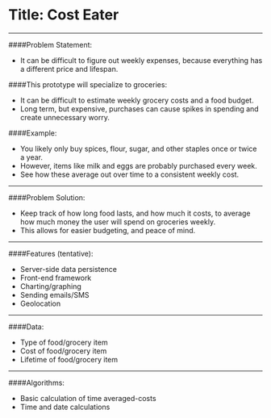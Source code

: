 Title: Cost Eater
=================
-----------------

####Problem Statement:
  * It can be difficult to figure out weekly expenses, because everything
    has a different price and lifespan.

####This prototype will specialize to groceries:
  * It can be difficult to estimate weekly grocery costs and a food budget.
  * Long term, but expensive, purchases can cause spikes in spending
    and create unnecessary worry.

####Example:
  * You likely only buy spices, flour, sugar, and other staples once
    or twice a year.
  * However, items like milk and eggs are probably purchased every week.
  * See how these average out over time to a consistent weekly cost.

--------------------------------------------------------------------

####Problem Solution:
  * Keep track of how long food lasts, and how much it costs, to 
    average how much money the user will spend on groceries weekly.
  * This allows for easier budgeting, and peace of mind.

--------------------------------------------------------------------

####Features (tentative):
  * Server-side data persistence
  * Front-end framework
  * Charting/graphing
  * Sending emails/SMS
  * Geolocation

--------------------------------------------------------------------

####Data:
  * Type of food/grocery item
  * Cost of food/grocery item
  * Lifetime of food/grocery item

--------------------------------------------------------------------

####Algorithms:
  * Basic calculation of time averaged-costs
  * Time and date calculations

